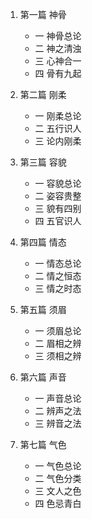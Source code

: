 1. 第一篇 神骨
    * 一 神骨总论
    * 二 神之清浊
    * 三 心神合一
    * 四 骨有九起

1. 第二篇 刚柔
    * 一 刚柔总论
    * 二 五行识人
    * 三 论内刚柔

1. 第三篇 容貌
    * 一 容貌总论
    * 二 姿容贵整
    * 三 貌有四别
    * 四 五官识人

1. 第四篇 情态
    * 一 情态总论
    * 二 情之恒态
    * 三 情之时态

1. 第五篇 须眉
    * 一 须眉总论
    * 二 眉相之辨
    * 三 须相之辨

1. 第六篇 声音
    * 一 声音总论
    * 二 辨声之法
    * 三 辨音之法

1. 第七篇 气色
    * 一 气色总论
    * 二 气色分类
    * 三 文人之色
    * 四 色忌青白